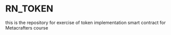 # RN_TOKEN
this is the repository for exercise of token implementation smart contract for Metacrafters course
